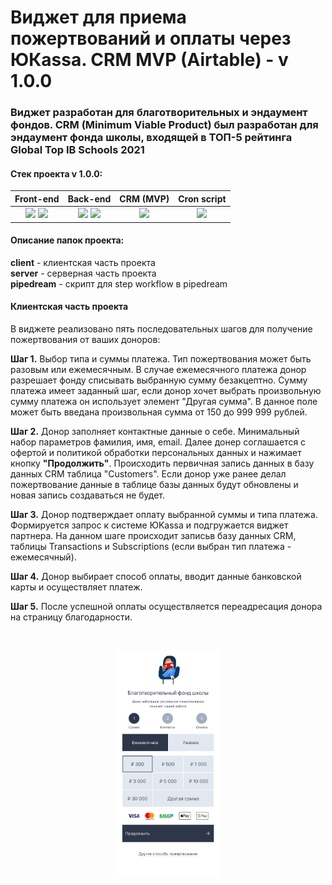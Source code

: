 # Виджет для приема пожертвований и оплаты через ЮКаssа. CRM MVP (Airtable) - v 1.0.0
### Виджет разработан для благотворительных и эндаумент фондов. CRM (Minimum Viable Product) был разработан для эндаумент фонда школы, входящей в ТОП-5 рейтинга Global Top IB Schools 2021

#### Стек проекта v 1.0.0:

|__Front-end__|__Back-end__|__CRM (MVP)__|__Cron script__|
|:---:|:---:|:---:|:---:|
|![](https://img.shields.io/badge/VuJS-2.6.11-lightgrey) ![](https://img.shields.io/badge/TailwindCSS-1.9.0-lightgrey) |![](https://img.shields.io/badge/NodeJS-14.17.4-lightgrey) ![](https://img.shields.io/badge/Express-4.17.1-lightgrey)|![](https://img.shields.io/badge/Airtable.com-API-blue)|![](https://img.shields.io/badge/Pipedream.com-Platform-yellow)|

#### Описание папок проекта:

__client__ - клиентская часть проекта\
__server__ - серверная часть проекта\
__pipedream__ - скрипт для step workflow в pipedream


#### Клиентская часть проекта

В виджете реализовано пять последовательных шагов для получение пожертвования от ваших доноров:

__Шаг 1.__ Выбор типа и суммы платежа. Тип пожертвования может быть разовым или ежемесячным. В случае ежемесячного платежа донор разрешает фонду списывать выбранную сумму безакцептно. Сумму платежа имеет заданный шаг, если донор хочет выбрать произвольную сумму платежа он использует элемент "Другая сумма". В данное поле может быть введана произвольная сумма от 150 до 999 999 рублей.

__Шаг 2.__ Донор заполняет контактные данные о себе. Минимальный набор параметров фамилия, имя, email. Далее донер соглашается с офертой и политикой обработки персональных данных и нажимает кнопку __"Продолжить"__. Происходить первичная запись данных в базу данных CRM таблица "Customers". Если донор уже ранее делал пожертвование данные в таблице базы данных будут обновлены и новая запись создаваться не будет.

__Шаг 3.__ Донор подтверждает оплату выбранной суммы и типа платежа. Формируется запрос к системе ЮKassa и подгружается виджет партнера. На данном шаге происходит записьв базу данных CRM, таблицы Transactions и Subscriptions (если выбран тип платежа - ежемесячный).

__Шаг 4.__ Донор выбирает способ оплаты, вводит данные банковской карты и осуществляет платеж.

__Шаг 5.__ После успешной оплаты осуществляется переадресация донора на страницу благодарности.

<br />
<p align="center" width="100%">
    <img width="33%" src="./README/fund.gif"> 
</p>
